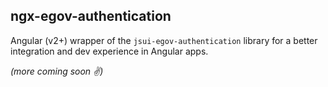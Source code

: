 ngx-egov-authentication
---

Angular (v2+) wrapper of the `jsui-egov-authentication` library for a better integration and dev experience in Angular apps.

_(more coming soon :v:)_
